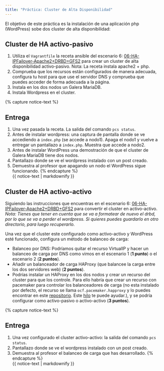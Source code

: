 ```yaml
---
title: "Práctica: Cluster de Alta Disponibilidad"
---
```


El objetivo de este práctica es la instalación de una aplicación php (WordPress) sobe dos cluster de alta disponibilidad:

## Cluster de HA activo-pasivo

1. Utiliza el `Vagrantfile` la receta ansible del escenario 6: [06-HA-IPFailover-Apache2+DRBD+GFS2](https://github.com/josedom24/escenarios-HA/tree/master/06-HA-IPFailover-Apache2+DRBD+GFS2) para crear un cluster de alta disponibilidad activo-pasivo. Nota: La receta instala apache2 + php.
2. Comprueba que los recursos están configurados de manera adecuada, configura tu host para que use el servidor DNS y comprueba que puedes acceder de forma adecuada a la página.
3. Instala en los dos nodos un Galera MariaDB.
4. Instala Wordpress en el cluster.

{% capture notice-text %}
## Entrega

1. Una vez pasada la receta. La salida del comando `pcs status`.
2. Antes de instalar wordpress: una captura de pantalla donde se ve accediendo a `index.php` (se accede a nodo1). Apaga el nodo1 y vuelve a entregar un pantallazo a `index.php`. Muestra que accede a nodo2.
3. Antes de instalar WordPress una demostración de que el cluster de Galera MariaDB tiene dos nodos.
4. Pantallazo donde se ve el wordpress instalado con un post creado.
5. Demuestra al profesor que apagando un nodo el WordPress sigue funcionando.
{% endcapture %}<div class="notice--info">{{ notice-text | markdownify }}</div>

## Cluster de HA activo-activo

Siguiendo las instrucciones que encuentras en el escenario 6: [06-HA-IPFailover-Apache2+DRBD+GFS2](https://github.com/josedom24/escenarios-HA/tree/master/06-HA-IPFailover-Apache2+DRBD+GFS2) para convertir el cluster en activo-activo.
*Nota: Tienes que tener en cuenta que se va a formatear de nuevo el drbd, por lo que se va a perder el wordpress. Si quieres puedes guardarlo en otro directorio, para luego recuperarlo.*

Una vez que el cluster este configurado como activo-activo y WordPress esté funcionado, configura un método de balanceo de carga:

* Balanceo por DNS: Podríamos quitar el recurso VirtualIP y hacer un balanceo de carga por DNS como vimos en el escenario 1 (**1 punto**) o el escenario 2 (**2 puntos**).
* Añadir un balanceador de carga HAProxy (que balancee la carga entre los dos servidores web) (**2 puntos**). 
* Podrías instalar un HAProxy en los dos nodos y crear un recurso del cluster para que los controle. Para ello habría que crear un recurso con pacemaker para controlar los balanceadores de carga (no esta instalado por defecto, el recurso se llama `ocf.pacemaker.happroxy` y lo puedes encontrar en este [repositorio](https://github.com/thisismitch/cluster-agents/). Este [hilo](https://www.reddit.com/r/linuxadmin/comments/6pzbhe/pacemaker_and_haproxy/) te puede ayudar.), y se podría configurar como activo-pasivo o activo-activo (**3 puntos**).

{% capture notice-text %}
## Entrega

1. Una vez configurado el cluster activo-activo: la salida del comando `pcs status`.
2. Pantallazo donde se ve el wordpress instalado con un post creado.
3. Demuestra al profesor el balanceo de carga que has desarrollado.
{% endcapture %}<div class="notice--info">{{ notice-text | markdownify }}</div>

